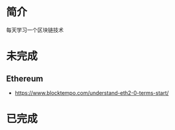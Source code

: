 # 简介
每天学习一个区块链技术

# 未完成
## Ethereum
- https://www.blocktempo.com/understand-eth2-0-terms-start/

# 已完成
